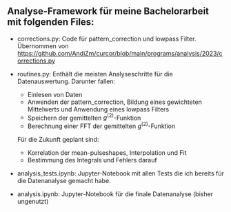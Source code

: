 ## Analyse-Framework für meine Bachelorarbeit mit folgenden Files:

- corrections.py: Code für pattern_correction und lowpass Filter. Übernommen von https://github.com/AndiZm/curcor/blob/main/programs/analysis/2023/corrections.py
- routines.py: Enthält die meisten Analyseschritte für die Datenauswertung. Darunter fallen:
    - Einlesen von Daten
    - Anwenden der pattern_correction, Bildung eines gewichteten Mittelwerts und Anwendung eines lowpass Filters
    - Speichern der gemittelten $g^{(2)}$-Funktion
    - Berechnung einer FFT der gemittelten $g^{(2)}$-Funktion

    Für die Zukunft geplant sind:
    - Korrelation der mean-pulseshapes, Interpolation und Fit
    -  Bestimmung des Integrals und Fehlers darauf
- analysis_tests.ipynb: Jupyter-Notebook mit allen Tests die ich bereits für die Datenanalyse gemacht habe. 
- analysis.ipynb: Jupyter-Notebook für die finale Datenanalyse (bisher ungenutzt)